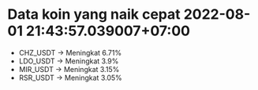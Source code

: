 # Data koin yang naik cepat 2022-08-01 21:43:57.039007+07:00

* CHZ_USDT -> Meningkat 6.71%
* LDO_USDT -> Meningkat 3.9%
* MIR_USDT -> Meningkat 3.15%
* RSR_USDT -> Meningkat 3.05%
